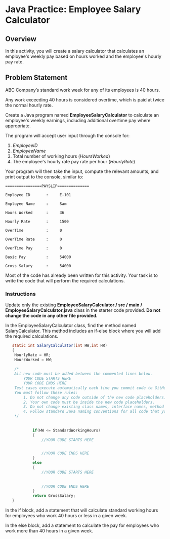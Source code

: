  # Java Practice: Employee Salary Calculator                           


## Overview

In this activity, you will create a salary calculator that calculates an employee's weekly pay based on hours worked and the employee's hourly pay rate.

## Problem Statement

ABC Company’s standard work week for any of its employees is 40 hours.

Any work exceeding 40 hours is considered overtime, which is paid at twice the normal hourly rate.

Create a Java program named **EmployeeSalaryCalculator** to calculate an employee's weekly earnings, including additional overtime pay where appropriate.

The program will accept user input through the console for:

1.  *EmployeeID*
2.  *EmployeeName*
3.  Total number of working hours (*HoursWorked*)
4.  The employee's hourly rate pay rate per hour (*HourlyRate*)

Your program will then take the input, compute the relevant amounts, and print output to the console, similar to:

```nocode
================PAYSLIP==============

Employee ID       :     E-101

Employee Name     :     Sam

Hours Worked      :     36

Hourly Rate       :     1500

OverTime          :     0

OverTime Rate     :     0

OverTime Pay      :     0

Basic Pay         :     54000

Gross Salary      :     54000
```

Most of the code has already been written for this activity. Your task is to write the code that will perform the required calculations.

### Instructions

Update only the existing **EmployeeSalaryCalculator / src / main / EmployeeSalaryCalculator.java** class in the starter code provided. **Do not change the code in any other file provided.**

In the EmployeeSalaryCalculator class, find the method named SalaryCalculator. This method includes an if-else block where you will add the required calculations.

```java
   static int SalaryCalculator(int HW,int HR)
   {
   	HourlyRate = HR;
	HoursWorked = HW;
		
	/*
	All new code must be added between the commented lines below.
		YOUR CODE STARTS HERE
		YOUR CODE ENDS HERE
	Test cases execute automatically each time you commit code to GitHub.
	You must follow these rules:
		1. Do not change any code outside of the new code placeholders.
		2. Your own code must be inside the new code placeholders.
		3. Do not change existing class names, interface names, method signatures, or attributes.
		4. Follow standard Java naming conventions for all code that you write.
	*/
​
​
			if(HW <= StandardWorkingHours)
			{
				//YOUR CODE STARTS HERE


				//YOUR CODE ENDS HERE
			}
			else
			{
				//YOUR CODE STARTS HERE
 
​
				//YOUR CODE ENDS HERE
			}
			return GrossSalary;
   }
```

In the if block, add a statement that will calculate standard working hours for employees who work 40 hours or less in a given week.

In the else block, add a statement to calculate the pay for employees who work more than 40 hours in a given week.
